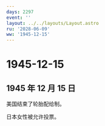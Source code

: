 ```yaml
---
days: 2297
event: ''
layout: ../../layouts/Layout.astro
ru: '2028-06-09'
ww: '1945-12-15'
---
```


# 1945-12-15

## 1945 年 12 月 15 日

美国结束了轮胎配给制。

日本女性被允许投票。